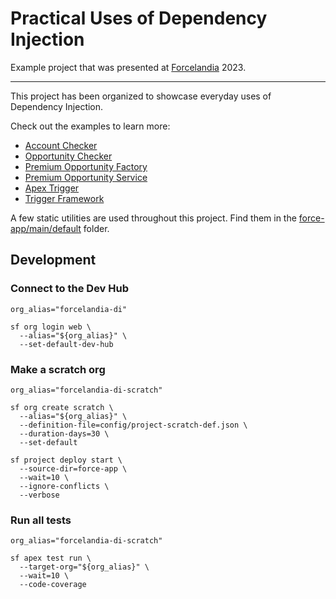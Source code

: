 # Practical Uses of Dependency Injection

Example project that was presented at [Forcelandia](https://forcelandia.com/) 2023.

---

This project has been organized to showcase everyday uses of Dependency Injection.

Check out the examples to learn more:

- [Account Checker](force-app/main/account/classes/AccountChecker.cls)
- [Opportunity Checker](force-app/main/opportunity/classes/OpportunityChecker.cls)
- [Premium Opportunity Factory](force-app/premium-opportunity/service/classes/PremiumOpportunityFactory.cls)
- [Premium Opportunity Service](force-app/premium-opportunity/service/classes/PremiumOpportunityService.cls)
- [Apex Trigger](force-app/di-examples/apex-trigger)
- [Trigger Framework](force-app/main/trigger-framework)

A few static utilities are used throughout this project.
Find them in the [force-app/main/default](force-app/main/default) folder.

## Development

### Connect to the Dev Hub

```shell
org_alias="forcelandia-di"

sf org login web \
  --alias="${org_alias}" \
  --set-default-dev-hub
```

### Make a scratch org

```shell
org_alias="forcelandia-di-scratch"

sf org create scratch \
  --alias="${org_alias}" \
  --definition-file=config/project-scratch-def.json \
  --duration-days=30 \
  --set-default

sf project deploy start \
  --source-dir=force-app \
  --wait=10 \
  --ignore-conflicts \
  --verbose
```

### Run all tests

```shell
org_alias="forcelandia-di-scratch"

sf apex test run \
  --target-org="${org_alias}" \
  --wait=10 \
  --code-coverage
```